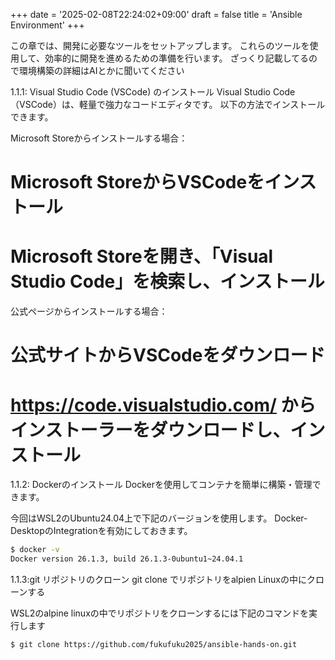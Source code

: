+++
date = '2025-02-08T22:24:02+09:00'
draft = false
title = 'Ansible Environment'
+++


この章では、開発に必要なツールをセットアップします。 これらのツールを使用して、効率的に開発を進めるための準備を行います。 ざっくり記載してるので環境構築の詳細はAIとかに聞いてください

1.1.1: Visual Studio Code (VSCode) のインストール
Visual Studio Code（VSCode）は、軽量で強力なコードエディタです。 以下の方法でインストールできます。

Microsoft Storeからインストールする場合：

# Microsoft StoreからVSCodeをインストール
# Microsoft Storeを開き、「Visual Studio Code」を検索し、インストール
            
公式ページからインストールする場合：

# 公式サイトからVSCodeをダウンロード
# https://code.visualstudio.com/ からインストーラーをダウンロードし、インストール
            
1.1.2: Dockerのインストール
Dockerを使用してコンテナを簡単に構築・管理できます。

今回はWSL2のUbuntu24.04上で下記のバージョンを使用します。 Docker-DesktopのIntegrationを有効にしておきます。

```bash
$ docker -v
Docker version 26.1.3, build 26.1.3-0ubuntu1~24.04.1 
```
        
1.1.3:git リポジトリのクローン
git clone でリポジトリをalpien Linuxの中にクローンする

WSL2のalpine linuxの中でリポジトリをクローンするには下記のコマンドを実行します

```bash
$ git clone https://github.com/fukufuku2025/ansible-hands-on.git
```